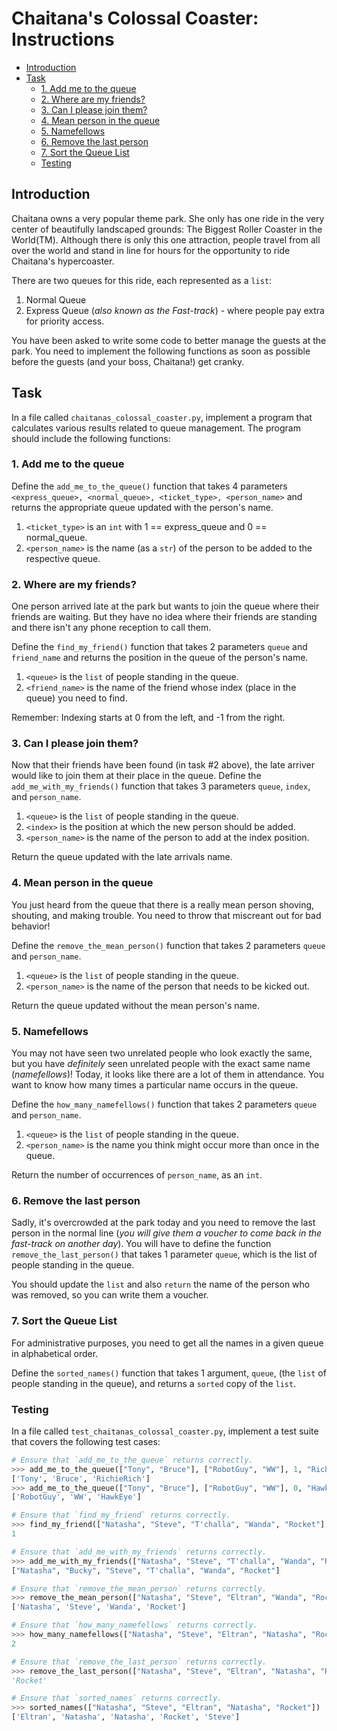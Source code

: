 # Chaitana's Colossal Coaster: Instructions

- [Introduction](#introduction)
- [Task](#task)
  - [1. Add me to the queue](#1-add-me-to-the-queue)
  - [2. Where are my friends?](#2-where-are-my-friends)
  - [3. Can I please join them?](#3-can-i-please-join-them)
  - [4. Mean person in the queue](#4-mean-person-in-the-queue)
  - [5. Namefellows](#5-namefellows)
  - [6. Remove the last person](#6-remove-the-last-person)
  - [7. Sort the Queue List](#7-sort-the-queue-list)
  - [Testing](#testing)

## Introduction

Chaitana owns a very popular theme park. She only has one ride in the very
center of beautifully landscaped grounds: The Biggest Roller Coaster in the
World(TM). Although there is only this one attraction, people travel from all
over the world and stand in line for hours for the opportunity to ride
Chaitana's hypercoaster.

There are two queues for this ride, each represented as a `list`:

1. Normal Queue
2. Express Queue (_also known as the Fast-track_) - where people pay extra for
   priority access.

You have been asked to write some code to better manage the guests at the park.
You need to implement the following functions as soon as possible before the
guests (and your boss, Chaitana!) get cranky.

## Task

In a file called `chaitanas_colossal_coaster.py`, implement a program that
calculates various results related to queue management. The program should
include the following functions:

### 1. Add me to the queue

Define the `add_me_to_the_queue()` function that takes 4 parameters
`<express_queue>, <normal_queue>, <ticket_type>, <person_name>` and returns the
appropriate queue updated with the person's name.

1. `<ticket_type>` is an `int` with 1 == express_queue and 0 == normal_queue.
2. `<person_name>` is the name (as a `str`) of the person to be added to the
   respective queue.

### 2. Where are my friends?

One person arrived late at the park but wants to join the queue where their
friends are waiting. But they have no idea where their friends are standing and
there isn't any phone reception to call them.

Define the `find_my_friend()` function that takes 2 parameters `queue` and
`friend_name` and returns the position in the queue of the person's name.

1. `<queue>` is the `list` of people standing in the queue.
2. `<friend_name>` is the name of the friend whose index (place in the queue)
   you need to find.

Remember: Indexing starts at 0 from the left, and -1 from the right.

### 3. Can I please join them?

Now that their friends have been found (in task #2 above), the late arriver
would like to join them at their place in the queue. Define the
`add_me_with_my_friends()` function that takes 3 parameters `queue`, `index`,
and `person_name`.

1. `<queue>` is the `list` of people standing in the queue.
2. `<index>` is the position at which the new person should be added.
3. `<person_name>` is the name of the person to add at the index position.

Return the queue updated with the late arrivals name.

### 4. Mean person in the queue

You just heard from the queue that there is a really mean person shoving,
shouting, and making trouble. You need to throw that miscreant out for bad
behavior!

Define the `remove_the_mean_person()` function that takes 2 parameters `queue`
and `person_name`.

1. `<queue>` is the `list` of people standing in the queue.
2. `<person_name>` is the name of the person that needs to be kicked out.

Return the queue updated without the mean person's name.

### 5. Namefellows

You may not have seen two unrelated people who look exactly the same, but you
have _definitely_ seen unrelated people with the exact same name
(_namefellows_)! Today, it looks like there are a lot of them in attendance. You
want to know how many times a particular name occurs in the queue.

Define the `how_many_namefellows()` function that takes 2 parameters `queue` and
`person_name`.

1. `<queue>` is the `list` of people standing in the queue.
2. `<person_name>` is the name you think might occur more than once in the
   queue.

Return the number of occurrences of `person_name`, as an `int`.

### 6. Remove the last person

Sadly, it's overcrowded at the park today and you need to remove the last person
in the normal line (_you will give them a voucher to come back in the fast-track
on another day_). You will have to define the function
`remove_the_last_person()` that takes 1 parameter `queue`, which is the list of
people standing in the queue.

You should update the `list` and also `return` the name of the person who was
removed, so you can write them a voucher.

### 7. Sort the Queue List

For administrative purposes, you need to get all the names in a given queue in
alphabetical order.

Define the `sorted_names()` function that takes 1 argument, `queue`, (the `list`
of people standing in the queue), and returns a `sorted` copy of the `list`.

### Testing

In a file called `test_chaitanas_colossal_coaster.py`, implement a test suite
that covers the following test cases:

```python
# Ensure that `add_me_to_the_queue` returns correctly.
>>> add_me_to_the_queue(["Tony", "Bruce"], ["RobotGuy", "WW"], 1, "RichieRich")
['Tony', 'Bruce', 'RichieRich']
>>> add_me_to_the_queue(["Tony", "Bruce"], ["RobotGuy", "WW"], 0, "HawkEye")
['RobotGuy', 'WW', 'HawkEye']

# Ensure that `find_my_friend` returns correctly.
>>> find_my_friend(["Natasha", "Steve", "T'challa", "Wanda", "Rocket"], "Steve")
1

# Ensure that `add_me_with_my_friends` returns correctly.
>>> add_me_with_my_friends(["Natasha", "Steve", "T'challa", "Wanda", "Rocket"], 1, "Bucky")
["Natasha", "Bucky", "Steve", "T'challa", "Wanda", "Rocket"]

# Ensure that `remove_the_mean_person` returns correctly.
>>> remove_the_mean_person(["Natasha", "Steve", "Eltran", "Wanda", "Rocket"], "Eltran")
['Natasha', 'Steve', 'Wanda', 'Rocket']

# Ensure that `how_many_namefellows` returns correctly.
>>> how_many_namefellows(["Natasha", "Steve", "Eltran", "Natasha", "Rocket"], "Natasha")
2

# Ensure that `remove_the_last_person` returns correctly.
>>> remove_the_last_person(["Natasha", "Steve", "Eltran", "Natasha", "Rocket"])
'Rocket'

# Ensure that `sorted_names` returns correctly.
>>> sorted_names(["Natasha", "Steve", "Eltran", "Natasha", "Rocket"])
['Eltran', 'Natasha', 'Natasha', 'Rocket', 'Steve']
```
